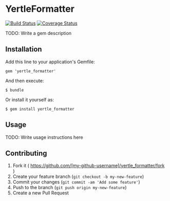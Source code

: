 # YertleFormatter
[![Build Status](https://travis-ci.org/edgibbs/yertle_formatter.svg?branch=master)](https://travis-ci.org/edgibbs/yertle_formatter)
[![Coverage Status](https://img.shields.io/coveralls/edgibbs/yertle_formatter.svg)](https://coveralls.io/r/edgibbs/yertle_formatter?branch=master)

TODO: Write a gem description

## Installation

Add this line to your application's Gemfile:

    gem 'yertle_formatter'

And then execute:

    $ bundle

Or install it yourself as:

    $ gem install yertle_formatter

## Usage

TODO: Write usage instructions here

## Contributing

1. Fork it ( https://github.com/[my-github-username]/yertle_formatter/fork )
2. Create your feature branch (`git checkout -b my-new-feature`)
3. Commit your changes (`git commit -am 'Add some feature'`)
4. Push to the branch (`git push origin my-new-feature`)
5. Create a new Pull Request
